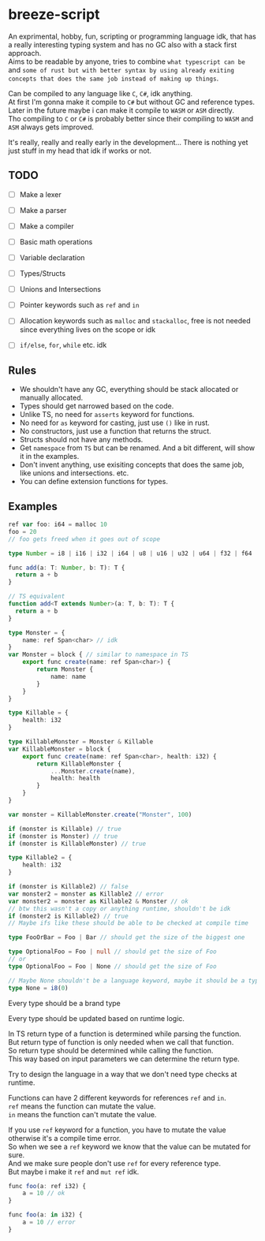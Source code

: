 # breeze-script

An exprimental, hobby, fun, scripting or programming language idk, that has a really interesting typing system and has no GC also with a stack first approach.<br/>
Aims to be readable by anyone, tries to combine `what typescript can be` and `some of rust but with better syntax by using already exiting concepts that does the same job instead of making up things`.<br/>

Can be compiled to any language like `C`, `C#`, idk anything.<br/>
At first I'm gonna make it compile to `C#` but without GC and reference types.<br/>
Later in the future maybe i can make it compile to `WASM` or `ASM` directly.<br/>
Tho compiling to `C` or `C#` is probably better since their compiling to `WASM` and `ASM` always gets improved.

It's really, really and really early in the development... There is nothing yet just stuff in my head that idk if works or not.

## TODO

-   [ ] Make a lexer
-   [ ] Make a parser
-   [ ] Make a compiler

-   [ ] Basic math operations
-   [ ] Variable declaration
-   [ ] Types/Structs
-   [ ] Unions and Intersections
-   [ ] Pointer keywords such as `ref` and `in`
-   [ ] Allocation keywords such as `malloc` and `stackalloc`, free is not needed since everything lives on the scope or idk
-   [ ] `if/else`, `for`, `while` etc. idk

## Rules

-   We shouldn't have any GC, everything should be stack allocated or manually allocated.
-   Types should get narrowed based on the code.
-   Unlike TS, no need for `asserts` keyword for functions.
-   No need for `as` keyword for casting, just use `()` like in rust.
-   No constructors, just use a function that returns the struct.
-   Structs should not have any methods.
-   Get `namespace` from `TS` but can be renamed. And a bit different, will show it in the examples.
-   Don't invent anything, use exisiting concepts that does the same job, like unions and intersections. etc.
-   You can define extension functions for types.

## Examples

```ts
ref var foo: i64 = malloc 10
foo = 20
// foo gets freed when it goes out of scope
```

```ts
type Number = i8 | i16 | i32 | i64 | u8 | u16 | u32 | u64 | f32 | f64

func add(a: T: Number, b: T): T {
  return a + b
}

// TS equivalent
function add<T extends Number>(a: T, b: T): T {
  return a + b
}
```

```ts
type Monster = {
    name: ref Span<char> // idk
}
var Monster = block { // similar to namespace in TS
    export func create(name: ref Span<char>) {
        return Monster {
            name: name
        }
    }
}

type Killable = {
    health: i32
}

type KillableMonster = Monster & Killable
var KillableMonster = block {
    export func create(name: ref Span<char>, health: i32) {
        return KillableMonster {
            ...Monster.create(name),
            health: health
        }
    }
}

var monster = KillableMonster.create("Monster", 100)

if (monster is Killable) // true
if (monster is Monster) // true
if (monster is KillableMonster) // true

type Killable2 = {
    health: i32
}

if (monster is Killable2) // false
var monster2 = monster as Killable2 // error
var monster2 = monster as Killable2 & Monster // ok
// btw this wasn't a copy or anything runtime, shouldn't be idk
if (monster2 is Killable2) // true
// Maybe ifs like these should be able to be checked at compile time
```

```ts
type FooOrBar = Foo | Bar // should get the size of the biggest one
```

```ts
type OptionalFoo = Foo | null // should get the size of Foo
// or
type OptionalFoo = Foo | None // should get the size of Foo

// Maybe None shouldn't be a language keyword, maybe it should be a type in stdlib
type None = i8(0)
```

Every type should be a brand type

Every type should be updated based on runtime logic.

In TS return type of a function is determined while parsing the function.<br/>
But return type of function is only needed when we call that function.<br/>
So return type should be determined while calling the function.<br/>
This way based on input parameters we can determine the return type.<br/>

Try to design the language in a way that we don't need type checks at runtime.

Functions can have 2 different keywords for references `ref` and `in`.<br/>
`ref` means the function can mutate the value.<br/>
`in` means the function can't mutate the value.<br/>

If you use `ref` keyword for a function, you have to mutate the value otherwise it's a compile time error.<br/>
So when we see a `ref` keyword we know that the value can be mutated for sure.<br/>
And we make sure people don't use `ref` for every reference type.<br/>
But maybe i make it `ref` and `mut ref` idk.<br/>

```ts
func foo(a: ref i32) {
    a = 10 // ok
}

func foo(a: in i32) {
    a = 10 // error
}
```
